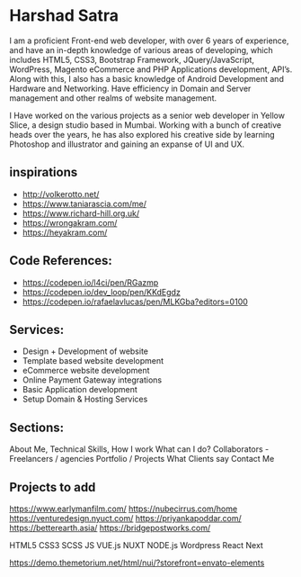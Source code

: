# Harshad Satra

I am a proficient Front-end web developer, with over 6 years of experience, and have an in-depth knowledge of various areas of developing, which includes HTML5, CSS3, Bootstrap Framework, JQuery/JavaScript, WordPress, Magento eCommerce and PHP Applications development, API’s. Along with this, I also has a basic knowledge of Android Development and Hardware and Networking. Have efficiency in Domain and Server management and other realms of website management.

I Have worked on the various projects as a senior web developer in Yellow Slice, a design studio based in Mumbai. Working with a bunch of creative heads over the years, he has also explored his creative side by learning Photoshop and illustrator and gaining an expanse of UI and UX.


## inspirations
- http://volkerotto.net/
- https://www.taniarascia.com/me/
- https://www.richard-hill.org.uk/
- https://wrongakram.com/
- https://heyakram.com/

## Code References:
- https://codepen.io/l4ci/pen/RGazmp
- https://codepen.io/dev_loop/pen/KKdEgdz
- https://codepen.io/rafaelavlucas/pen/MLKGba?editors=0100


## Services:
- Design + Development of website
- Template based website development
- eCommerce website development
- Online Payment Gateway integrations
- Basic Application development
- Setup Domain & Hosting Services

## Sections:
About Me, Technical Skills, 
How I work
What can I do?
Collaborators - Freelancers / agencies
Portfolio / Projects
What Clients say
Contact Me


## Projects to add
https://www.earlymanfilm.com/
https://nubecirrus.com/home
https://venturedesign.nyuct.com/
https://priyankapoddar.com/
https://betterearth.asia/
https://bridgepostworks.com/


HTML5
CSS3
SCSS
JS
VUE.js
NUXT
NODE.js
Wordpress
React
Next


https://demo.themetorium.net/html/nui/?storefront=envato-elements